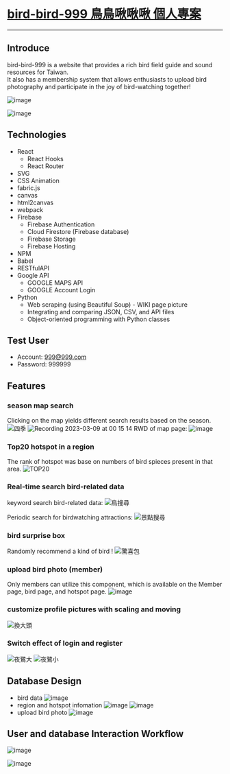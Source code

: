 # [bird-bird-999 鳥鳥啾啾啾 個人專案](https://bird-bird-999.web.app/)

---
## Introduce
bird-bird-999 is a website that provides a rich bird field guide and sound resources for Taiwan.  
It also has a membership system that allows enthusiasts to upload bird photography and participate in the joy of bird-watching together!

![image](https://user-images.githubusercontent.com/40664034/223666265-a3b34333-6e3c-41d1-8bb9-3606bb1c8cfe.png)

![image](https://user-images.githubusercontent.com/40664034/223667864-758843b5-2b1e-4c0c-8ef0-b571a2267b39.png)

## Technologies
* React
    * React Hooks
    * React Router
* SVG
* CSS Animation
* fabric.js
* canvas
* html2canvas
* webpack
* Firebase
    * Firebase Authentication
    * Cloud Firestore (Firebase database)
    * Firebase Storage
    * Firebase Hosting
* NPM
* Babel
* RESTfulAPI
* Google API
  * GOOGLE MAPS API
  * GOOGLE Account Login
* Python
  * Web scraping (using Beautiful Soup) - WIKI page picture
  * Integrating and comparing JSON, CSV, and API files
  * Object-oriented programming with Python classes

## Test User
* Account: 999@999.com
* Password: 999999

## Features
### season map search
Clicking on the map yields different search results based on the season.
![四季](https://user-images.githubusercontent.com/40664034/223774450-5bcb64dc-5d26-427e-9276-adc794b16e2b.gif)
![Recording 2023-03-09 at 00 15 14](https://user-images.githubusercontent.com/40664034/223768222-182e66a7-c640-40d5-acae-4bf750e53620.gif)
RWD of map page:
![image](https://user-images.githubusercontent.com/40664034/223781725-29a503b0-6b7e-47e3-87d1-d07a28041aa3.png)


### Top20 hotspot in a region
The rank of hotspot was base on numbers of bird spieces present in that area.
![TOP20](https://user-images.githubusercontent.com/40664034/223780537-d2853a85-0113-46bb-834b-3461daad8680.gif)

### Real-time search bird-related data
keyword search bird-related data:
![鳥搜尋](https://user-images.githubusercontent.com/40664034/223783161-42474df8-5fb7-4ff1-bc17-e7c52e16be0f.gif)

Periodic search for birdwatching attractions:
![景點搜尋](https://user-images.githubusercontent.com/40664034/223790780-d2af8771-f7cb-4965-a84f-29e42e8d2a57.gif)

 
### bird surprise box
Randomly recommend a kind of bird !
![驚喜包](https://user-images.githubusercontent.com/40664034/223788220-959a543e-33f1-44b3-8b98-a8873cc8f376.gif)

### upload bird photo (member)
Only members can utilize this component, which is available on the Member page, bird page, and hotspot page.
![image](https://user-images.githubusercontent.com/40664034/223792762-2391d97a-599b-4224-b388-b702b7f37e75.png)

### customize profile pictures with scaling and moving
![換大頭](https://user-images.githubusercontent.com/40664034/223797475-b9e6dfe5-714c-473d-8147-fb4b24cd2a35.gif)
### Switch effect of login and register

![夜鷺大](https://user-images.githubusercontent.com/40664034/223804321-aeff834b-04ff-4f48-a6d2-77a093721f66.gif)
![夜鷺小](https://user-images.githubusercontent.com/40664034/223804378-9f89b083-57ea-43a5-bcf5-b05e7fa86cf3.gif)

## Database Design
* bird data
![image](https://user-images.githubusercontent.com/40664034/223954835-b7f28bcd-902e-44e6-bd32-88de3f0d6fb6.png)
* region and hotspot infomation
![image](https://user-images.githubusercontent.com/40664034/223954126-4b8a908f-f43b-4bd2-a31e-b79db9e781ad.png)
![image](https://user-images.githubusercontent.com/40664034/223955943-7e94a2c4-abdf-42e8-a36e-b0b1a35ef7de.png)
* upload bird photo
![image](https://user-images.githubusercontent.com/40664034/223954463-ff87e8cb-8e1f-4023-8528-8af8f407780c.png)

## User and database Interaction Workflow
![image](https://user-images.githubusercontent.com/40664034/223967383-42221bbf-7aee-4762-9331-846d035018b3.png)

![image](https://user-images.githubusercontent.com/40664034/223956780-48566929-f2dc-4d53-8e39-87a526bf54bf.png)


